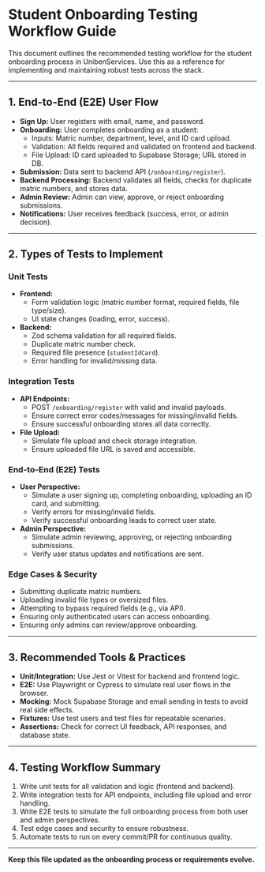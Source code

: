 # Student Onboarding Testing Workflow Guide

This document outlines the recommended testing workflow for the student onboarding process in UnibenServices. Use this as a reference for implementing and maintaining robust tests across the stack.

---

## 1. End-to-End (E2E) User Flow
- **Sign Up:** User registers with email, name, and password.
- **Onboarding:** User completes onboarding as a student:
  - Inputs: Matric number, department, level, and ID card upload.
  - Validation: All fields required and validated on frontend and backend.
  - File Upload: ID card uploaded to Supabase Storage; URL stored in DB.
- **Submission:** Data sent to backend API (`/onboarding/register`).
- **Backend Processing:** Backend validates all fields, checks for duplicate matric numbers, and stores data.
- **Admin Review:** Admin can view, approve, or reject onboarding submissions.
- **Notifications:** User receives feedback (success, error, or admin decision).

---

## 2. Types of Tests to Implement

### Unit Tests
- **Frontend:**
  - Form validation logic (matric number format, required fields, file type/size).
  - UI state changes (loading, error, success).
- **Backend:**
  - Zod schema validation for all required fields.
  - Duplicate matric number check.
  - Required file presence (`studentIdCard`).
  - Error handling for invalid/missing data.

### Integration Tests
- **API Endpoints:**
  - POST `/onboarding/register` with valid and invalid payloads.
  - Ensure correct error codes/messages for missing/invalid fields.
  - Ensure successful onboarding stores all data correctly.
- **File Upload:**
  - Simulate file upload and check storage integration.
  - Ensure uploaded file URL is saved and accessible.

### End-to-End (E2E) Tests
- **User Perspective:**
  - Simulate a user signing up, completing onboarding, uploading an ID card, and submitting.
  - Verify errors for missing/invalid fields.
  - Verify successful onboarding leads to correct user state.
- **Admin Perspective:**
  - Simulate admin reviewing, approving, or rejecting onboarding submissions.
  - Verify user status updates and notifications are sent.

### Edge Cases & Security
- Submitting duplicate matric numbers.
- Uploading invalid file types or oversized files.
- Attempting to bypass required fields (e.g., via API).
- Ensuring only authenticated users can access onboarding.
- Ensuring only admins can review/approve onboarding.

---

## 3. Recommended Tools & Practices
- **Unit/Integration:** Use Jest or Vitest for backend and frontend logic.
- **E2E:** Use Playwright or Cypress to simulate real user flows in the browser.
- **Mocking:** Mock Supabase Storage and email sending in tests to avoid real side effects.
- **Fixtures:** Use test users and test files for repeatable scenarios.
- **Assertions:** Check for correct UI feedback, API responses, and database state.

---

## 4. Testing Workflow Summary
1. Write unit tests for all validation and logic (frontend and backend).
2. Write integration tests for API endpoints, including file upload and error handling.
3. Write E2E tests to simulate the full onboarding process from both user and admin perspectives.
4. Test edge cases and security to ensure robustness.
5. Automate tests to run on every commit/PR for continuous quality.

---

**Keep this file updated as the onboarding process or requirements evolve.**
